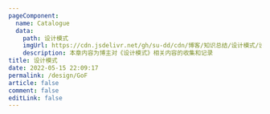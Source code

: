 ```yaml
---
pageComponent:
  name: Catalogue
  data:
    path: 设计模式
    imgUrl: https://cdn.jsdelivr.net/gh/su-dd/cdn/博客/知识总结/设计模式/设计模式关系图.webp
    description: 本章内容为博主对《设计模式》相关内容的收集和记录
title: 设计模式
date: 2022-05-15 22:09:17
permalink: /design/GoF
article: false
comment: false
editLink: false
---
```

